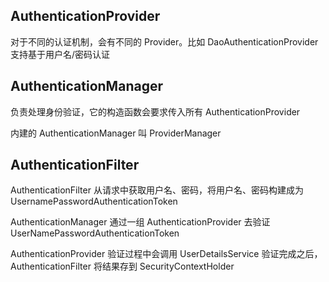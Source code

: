 ## AuthenticationProvider

对于不同的认证机制，会有不同的 Provider。比如 DaoAuthenticationProvider 支持基于用户名/密码认证

## AuthenticationManager

负责处理身份验证，它的构造函数会要求传入所有 AuthenticationProvider

内建的 AuthenticationManager 叫 ProviderManager

## AuthenticationFilter

AuthenticationFilter 从请求中获取用户名、密码，将用户名、密码构建成为 UsernamePasswordAuthenticationToken

AuthenticationManager 通过一组 AuthenticationProvider 去验证 UserNamePasswordAuthenticationToken

AuthenticationProvider 验证过程中会调用 UserDetailsService 验证完成之后，AuthenticationFilter 将结果存到 SecurityContextHolder